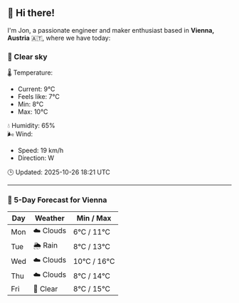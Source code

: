 ## 👋 Hi there!

I'm Jon, a passionate engineer and maker enthusiast based in **Vienna, Austria** 🇦🇹, where we have today:

### 🌙 Clear sky 

🌡️ Temperature: 
* Current: 9°C
* Feels like: 7°C
* Min: 8°C 
* Max: 10°C  

💧 Humidity: 65%  
🌬️ Wind: 
* Speed: 19 km/h 
* Direction: W  

🕒 Updated: 2025-10-26 18:21 UTC

---

### 📅 5-Day Forecast for Vienna

| Day | Weather | Min / Max |
|-----|---------|------------|
| Mon | ☁️ Clouds | 6°C / 11°C |
| Tue | 🌦️ Rain | 8°C / 13°C |
| Wed | ☁️ Clouds | 10°C / 16°C |
| Thu | ☁️ Clouds | 8°C / 14°C |
| Fri | 🌙 Clear | 8°C / 15°C |
